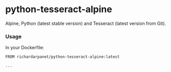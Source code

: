 # python-tesseract-alpine
Alpine, Python (latest stable version) and Tesseract (latest version from Git).


### Usage

In your Dockerfile:

```
FROM richardarpanet/python-tesseract-alpine:latest

...

```
